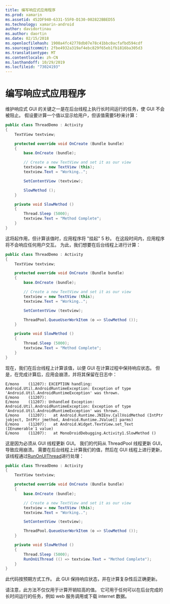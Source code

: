 ```yaml
---
title: 编写响应式应用程序
ms.prod: xamarin
ms.assetid: 452DF940-6331-55F0-D130-002822BBED55
ms.technology: xamarin-android
author: davidortinau
ms.author: daortin
ms.date: 02/15/2018
ms.openlocfilehash: 1900a4fc42778db07e78c41bbc0acfafbd594cdf
ms.sourcegitcommit: 2fbe4932a319af4ebc829f65eb1fb1816ba305d3
ms.translationtype: MT
ms.contentlocale: zh-CN
ms.lasthandoff: 10/29/2019
ms.locfileid: "73024193"
---
```

# <a name="writing-responsive-applications"></a>编写响应式应用程序

维护响应式 GUI 的关键之一是在后台线程上执行长时间运行的任务，使 GUI 不会被阻止。 假设要计算一个值以显示给用户，但该值需要5秒来计算：

```csharp
public class ThreadDemo : Activity
{
    TextView textview;

    protected override void OnCreate (Bundle bundle)
    {
        base.OnCreate (bundle);

        // Create a new TextView and set it as our view
        textview = new TextView (this);
        textview.Text = "Working..";

        SetContentView (textview);

        SlowMethod ();
    }

    private void SlowMethod ()
    {
        Thread.Sleep (5000);
        textview.Text = "Method Complete";
    }
}
```

这将起作用，但计算该值时，应用程序将 "挂起" 5 秒。 在这段时间内，应用程序将不会响应任何用户交互。 为此，我们想要在后台线程上进行计算：

```csharp
public class ThreadDemo : Activity
{
    TextView textview;

    protected override void OnCreate (Bundle bundle)
    {
        base.OnCreate (bundle);

        // Create a new TextView and set it as our view
        textview = new TextView (this);
        textview.Text = "Working..";

        SetContentView (textview);

        ThreadPool.QueueUserWorkItem (o => SlowMethod ());
    }

    private void SlowMethod ()
    {
        Thread.Sleep (5000);
        textview.Text = "Method Complete";
    }
}
```

现在，我们在后台线程上计算该值，以便 GUI 在计算过程中保持响应状态。 但是，在完成计算后，应用会崩溃，并将其保留在日志中：

```shell
E/mono    (11207): EXCEPTION handling: Android.Util.AndroidRuntimeException: Exception of type 'Android.Util.AndroidRuntimeException' was thrown.
E/mono    (11207):
E/mono    (11207): Unhandled Exception: Android.Util.AndroidRuntimeException: Exception of type 'Android.Util.AndroidRuntimeException' was thrown.
E/mono    (11207):   at Android.Runtime.JNIEnv.CallVoidMethod (IntPtr jobject, IntPtr jmethod, Android.Runtime.JValue[] parms)
E/mono    (11207):   at Android.Widget.TextView.set_Text (IEnumerable`1 value)
E/mono    (11207):   at MonoDroidDebugging.Activity1.SlowMethod ()
```

这是因为必须从 GUI 线程更新 GUI。 我们的代码从 ThreadPool 线程更新 GUI，导致应用崩溃。 需要在后台线程上计算我们的值，然后在 GUI 线程上进行更新，该线程通过[RunOnUIThread](xref:Android.App.Activity.RunOnUiThread*)进行处理：

```csharp
public class ThreadDemo : Activity
{
    TextView textview;

    protected override void OnCreate (Bundle bundle)
    {
        base.OnCreate (bundle);

        // Create a new TextView and set it as our view
        textview = new TextView (this);
        textview.Text = "Working..";

        SetContentView (textview);

        ThreadPool.QueueUserWorkItem (o => SlowMethod ());
    }

    private void SlowMethod ()
    {
        Thread.Sleep (5000);
        RunOnUiThread (() => textview.Text = "Method Complete");
    }
}
```

此代码按预期方式工作。 此 GUI 保持响应状态，并在计算复杂性后正确更新。

请注意，此方法不仅仅用于计算开销较高的值。 它可用于任何可以在后台完成的长时间运行的任务，例如 web 服务调用或下载 internet 数据。
